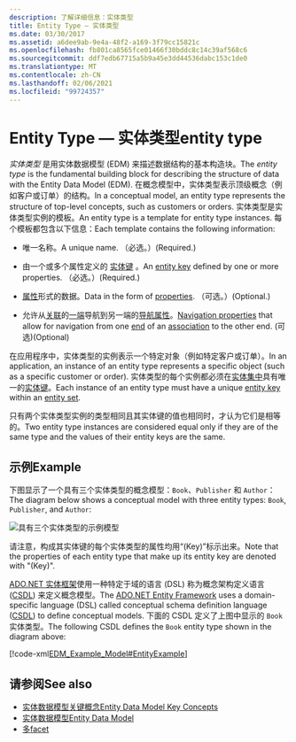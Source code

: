 ```yaml
---
description: 了解详细信息：实体类型
title: Entity Type — 实体类型
ms.date: 03/30/2017
ms.assetid: a6dee9ab-9e4a-48f2-a169-3f79cc15821c
ms.openlocfilehash: fb801ca8565fce01466f30bddc8c14c39af568c6
ms.sourcegitcommit: ddf7edb67715a5b9a45e3dd44536dabc153c1de0
ms.translationtype: MT
ms.contentlocale: zh-CN
ms.lasthandoff: 02/06/2021
ms.locfileid: "99724357"
---
```

# <a name="entity-type"></a><span data-ttu-id="462b4-103">Entity Type — 实体类型</span><span class="sxs-lookup"><span data-stu-id="462b4-103">entity type</span></span>

<span data-ttu-id="462b4-104">*实体类型* 是用实体数据模型 (EDM) 来描述数据结构的基本构造块。</span><span class="sxs-lookup"><span data-stu-id="462b4-104">The *entity type* is the fundamental building block for describing the structure of data with the Entity Data Model (EDM).</span></span> <span data-ttu-id="462b4-105">在概念模型中，实体类型表示顶级概念（例如客户或订单）的结构。</span><span class="sxs-lookup"><span data-stu-id="462b4-105">In a conceptual model, an entity type represents the structure of top-level concepts, such as customers or orders.</span></span> <span data-ttu-id="462b4-106">实体类型是实体类型实例的模板。</span><span class="sxs-lookup"><span data-stu-id="462b4-106">An entity type is a template for entity type instances.</span></span> <span data-ttu-id="462b4-107">每个模板都包含以下信息：</span><span class="sxs-lookup"><span data-stu-id="462b4-107">Each template contains the following information:</span></span>  
  
- <span data-ttu-id="462b4-108">唯一名称。</span><span class="sxs-lookup"><span data-stu-id="462b4-108">A unique name.</span></span> <span data-ttu-id="462b4-109">（必选。）</span><span class="sxs-lookup"><span data-stu-id="462b4-109">(Required.)</span></span>  
  
- <span data-ttu-id="462b4-110">由一个或多个属性定义的 [实体键](entity-key.md) 。</span><span class="sxs-lookup"><span data-stu-id="462b4-110">An [entity key](entity-key.md) defined by one or more properties.</span></span> <span data-ttu-id="462b4-111">（必选。）</span><span class="sxs-lookup"><span data-stu-id="462b4-111">(Required.)</span></span>  
  
- <span data-ttu-id="462b4-112">[属性](property.md)形式的数据。</span><span class="sxs-lookup"><span data-stu-id="462b4-112">Data in the form of [properties](property.md).</span></span> <span data-ttu-id="462b4-113">（可选。）</span><span class="sxs-lookup"><span data-stu-id="462b4-113">(Optional.)</span></span>  
  
- <span data-ttu-id="462b4-114">允许从[关联](association-type.md)的[一端](association-end.md)导航到另一端的[导航属性](navigation-property.md)。</span><span class="sxs-lookup"><span data-stu-id="462b4-114">[Navigation properties](navigation-property.md) that allow for navigation from one [end](association-end.md) of an [association](association-type.md) to the other end.</span></span> <span data-ttu-id="462b4-115">(可选)</span><span class="sxs-lookup"><span data-stu-id="462b4-115">(Optional)</span></span>  
  
 <span data-ttu-id="462b4-116">在应用程序中，实体类型的实例表示一个特定对象（例如特定客户或订单）。</span><span class="sxs-lookup"><span data-stu-id="462b4-116">In an application, an instance of an entity type represents a specific object (such as a specific customer or order).</span></span> <span data-ttu-id="462b4-117">实体类型的每个实例都必须在[实体集中](entity-set.md)具有唯一的[实体键](entity-key.md)。</span><span class="sxs-lookup"><span data-stu-id="462b4-117">Each instance of an entity type must have a unique [entity key](entity-key.md) within an [entity set](entity-set.md).</span></span>  
  
 <span data-ttu-id="462b4-118">只有两个实体类型实例的类型相同且其实体键的值也相同时，才认为它们是相等的。</span><span class="sxs-lookup"><span data-stu-id="462b4-118">Two entity type instances are considered equal only if they are of the same type and the values of their entity keys are the same.</span></span>  
  
## <a name="example"></a><span data-ttu-id="462b4-119">示例</span><span class="sxs-lookup"><span data-stu-id="462b4-119">Example</span></span>  

 <span data-ttu-id="462b4-120">下图显示了一个具有三个实体类型的概念模型：`Book`、`Publisher` 和 `Author`：</span><span class="sxs-lookup"><span data-stu-id="462b4-120">The diagram below shows a conceptual model with three entity types: `Book`, `Publisher`, and `Author`:</span></span>  
  
 ![具有三个实体类型的示例模型](./media/entity-type/example-model-three-entity-types.gif)  
  
 <span data-ttu-id="462b4-122">请注意，构成其实体键的每个实体类型的属性均用“(Key)”标示出来。</span><span class="sxs-lookup"><span data-stu-id="462b4-122">Note that the properties of each entity type that make up its entity key are denoted with "(Key)".</span></span>  
  
 <span data-ttu-id="462b4-123">[ADO.NET 实体框架](./ef/index.md)使用一种特定于域的语言 (DSL) 称为概念架构定义语言 ([CSDL](/ef/ef6/modeling/designer/advanced/edmx/csdl-spec)) 来定义概念模型。</span><span class="sxs-lookup"><span data-stu-id="462b4-123">The [ADO.NET Entity Framework](./ef/index.md) uses a domain-specific language (DSL) called conceptual schema definition language ([CSDL](/ef/ef6/modeling/designer/advanced/edmx/csdl-spec)) to define conceptual models.</span></span> <span data-ttu-id="462b4-124">下面的 CSDL 定义了上图中显示的 `Book` 实体类型。</span><span class="sxs-lookup"><span data-stu-id="462b4-124">The following CSDL defines the `Book` entity type shown in the diagram above:</span></span>  
  
 [!code-xml[EDM_Example_Model#EntityExample](../../../../samples/snippets/xml/VS_Snippets_Data/edm_example_model/xml/books.edmx#entityexample)]  
  
## <a name="see-also"></a><span data-ttu-id="462b4-125">请参阅</span><span class="sxs-lookup"><span data-stu-id="462b4-125">See also</span></span>

- [<span data-ttu-id="462b4-126">实体数据模型关键概念</span><span class="sxs-lookup"><span data-stu-id="462b4-126">Entity Data Model Key Concepts</span></span>](entity-data-model-key-concepts.md)
- [<span data-ttu-id="462b4-127">实体数据模型</span><span class="sxs-lookup"><span data-stu-id="462b4-127">Entity Data Model</span></span>](entity-data-model.md)
- [<span data-ttu-id="462b4-128">多</span><span class="sxs-lookup"><span data-stu-id="462b4-128">facet</span></span>](facet.md)
